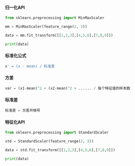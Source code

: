 #### 归一化API

```python
from sklearn.preprocessing import MinMaxScaler

mm = MinMaxScaler(feature_range(2, 3))

data = mm.fit_transform([[1,2,3],[4,5,6],[7,8,9]])

print(data)

```

#### 标准化公式
```python
x' = (x - mean) / 标准差
```

#### 方差
```python
var = (x1-mean)^2 + (x2-mean)^2 + ...... / 每个特征值的样本数
```

#### 标准差
```python
标准差 = 方差开根号
```

#### 特征化API

```python
from sklearn.preprocessing import StandardScaler

std = StandardScaler(feature_range(2, 3))

data = std.fit_transform([[1,2,3],[4,5,6],[7,8,9]])

print(data)

```
